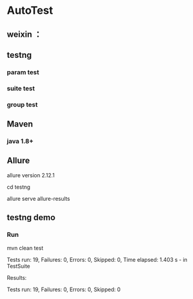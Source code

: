 # AutoTest

## weixin ：
## testng

### param test
### suite test
### group test

##  

## Maven
### java 1.8+

## Allure
allure version 2.12.1

cd testng

allure serve allure-results


## testng demo

### Run

mvn clean test

 Tests run: 19, Failures: 0, Errors: 0, Skipped: 0, Time elapsed: 1.403 s - in TestSuite

 Results:

 Tests run: 19, Failures: 0, Errors: 0, Skipped: 0



